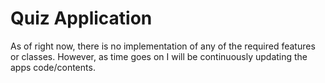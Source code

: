 # Quiz Application

As of right now, there is no implementation of any of the required features or classes. However, as time goes on I will be continuously updating the apps code/contents. 
